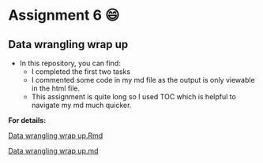 # Assignment 6 :smile:
## Data wrangling wrap up

- In this repository, you can find:
    * I completed the first two tasks
    * I commented some code in my md file as the output is only viewable in the html file.
    * This assignment is quite long so I used TOC which is helpful to navigate my md much quicker.
    

  
**For details:**

[Data wrangling wrap up.Rmd](https://github.com/STAT545-UBC-students/hw06-Sukeysun/blob/master/Data%20wrangling%20wrap%20up.Rmd)  

[Data wrangling wrap up.md](https://github.com/STAT545-UBC-students/hw06-Sukeysun/blob/master/Data_wrangling_wrap_up.md)

